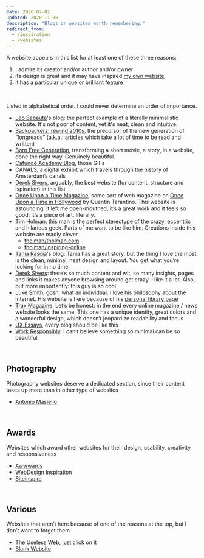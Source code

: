 ```yaml
---
date: 2020-07-02
updated: 2020-11-06
description: "Blogs or websites worth remembering."
redirect_from:
  - /inspiration
  - /websites
---
```

A website appears in this list for at least one of these three reasons:

1. I admire its creator and/or author and/or owner
2. its design is great and it may have inspired [my own website](https://tommi.space/home)
3. it has a particular unique or brilliant feature

<br>

Listed in alphabetical order. I could never determine an order of importance.

- [Leo Babauta](https://leobabauta.com)'s blog: the perfect example of a literally minimalistic website. It's not poor of content, yet it's neat, clean and intuitive.
- [Backpackerz: rewind 2010s](https://thebackpackerz.com/special/rewind/2010/), the precursor of the new generation of “longreads” (a.k.a.: articles which take a lot of time to be read and written)
- [Born Free Generation](https://www.bornfreegeneration.com/), transforming a short movie, a story, in a website, done the right way. Genuinely beautiful.
- [Cafundó Academy Blog](https://cafundoestudio.com.br/blog/), those GIFs
- [CANALS](https://canals-amsterdam.nl/), a digital exhibit which travels through the history of Amsterdam’s canals
- [Derek Sivers](https://sivers.org), arguably, the best website (for content, structure and ispiration) in this list
- [Once Upon a Time Magazine](https://www.onceuponatimemag.com), some sort of web magazine on [Once Upon a Time in Hollywood](https://www.imdb.com/title/tt7131622/) by Quentin Tarantino. This website is astounding, it left me open-mouthed, it’s a great work and it feels so good: it’s a piece of art, literally.
- [Tim Holman](http://tholman.com/): this man is the perfect stereotype of the crazy, eccentric and hilarious geek. Parts of me want to be like him. Creations inside this website are madly clever.
    - [tholman/tholman.com](https://github.com/tholman/tholman.com)
    - [tholman/inspiring-online](https://github.com/tholman/inspiring-online)
- [Tania Rascia](https://taniarascia.com)'s blog: Tania has a great story, but the thing I love the most is the clean, minimal, neat design and layout. You get what you’re looking for in no time.
- [Derek Sivers](https://sivers.org): there’s so much content and wit, so many insights, pages and links it makes anyone browsing around get crazy. I like it a lot. Also, but more importantly: this guy is so cool
- [Luke Smith](https://lukesmith.xyz/), gosh, what an individual. I love his philosophy about the internet. His website is here because of his [personal library page](https://lukesmith.xyz/library)
- [Trax Magazine](https://www.traxmag.com/). Let’s be honest: in the end every online magazine / news website looks the same. This one has a unique identity, great colors and a wonderful design, which doesn’t jeopardize readability and focus
- [UX Essays](https://essays.uxdesign.cc/), every blog should be like this
- [Work Responsibly](https://www.workresponsibly.org/), I can’t believe something so minimal can be so beautiful

<br>

## Photography

Photography websites deserve a dedicated section, since their content takes up more than in other type of websites

- [Antonio Masiello](https://antoniomasiello.portfoliobox.net/)

<br>

## Awards

Websites which award other websites for their design, usability, creativity and responsiveness

- [Awwwards](https://www.awwwards.com/)
- [WebDesign Inspiration](https://www.webdesign-inspiration.com)
- [Siteinspire](https://www.siteinspire.com/)

<br>

## Various

Websites that aren’t here because of one of the reasons at the top, but I don’t want to forget them

- [The Useless Web](https://theuselessweb.com/), just click on it
- [Blank Website](http://www.blankwebsite.com/)